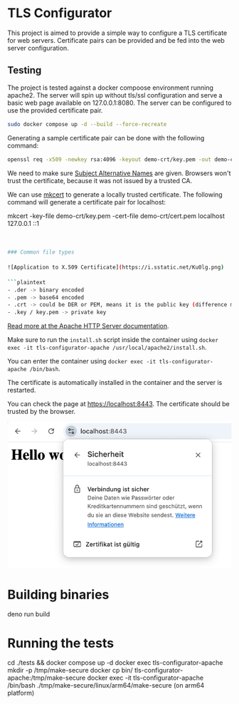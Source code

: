 # TLS Configurator

This project is aimed to provide a simple way to configure a TLS certificate for web servers. Certificate pairs can be provided and be fed into the web server configuration.

## Testing

The project is tested against a docker compoose environment running apache2. The server will spin up without tls/ssl configuration and serve a basic web page available on 127.0.0.1:8080. The server can be configured to use the provided certificate pair.

```bash
sudo docker compose up -d --build --force-recreate
```

Generating a sample certificate pair can be done with the following command:

```bash
openssl req -x509 -newkey rsa:4096 -keyout demo-crt/key.pem -out demo-crt/cert.pem  -sha256 -days 3650 -nodes -subj "/C=DE/ST=Rhineland-Palatinate/L=SampleCity/O=SampleOrganization/CN=localhost" -addext "subjectAltName=DNS:localhost,DNS:*.localhost,IP:127.0.0.1"
```

We need to make sure [Subject Alternative Names](https://stackoverflow.com/a/66839523/13353068) are given. Browsers won't trust the certificate, because it was not issued by a trusted CA.

We can use [mkcert](https://github.com/FiloSottile/mkcert) to generate a locally trusted certificate. The following command will generate a certificate pair for localhost:

mkcert -key-file demo-crt/key.pem -cert-file demo-crt/cert.pem localhost 127.0.0.1 ::1

````bash


### Common file types

![Application to X.509 Certificate](https://i.sstatic.net/Ku0lg.png)

```plaintext
- .der -> binary encoded
- .pem -> base64 encoded
- .crt -> could be DER or PEM, means it is the public key (difference might not be clear by just checking file extension)
- .key / key.pem -> private key
````

[Read more at the Apache HTTP Server documentation](https://httpd.apache.org/docs/2.4/ssl/ssl_faq.html#aboutcerts).

Make sure to run the `install.sh` script inside the container using `docker exec -it tls-configurator-apache /usr/local/apache2/install.sh`.

You can enter the container using `docker exec -it tls-configurator-apache /bin/bash`.

The certificate is automatically installed in the container and the server is restarted.

You can check the page at [https://localhost:8443](https://localhost:8443). The certificate should be trusted by the browser.

![Trusted certificate](assets/installed-certificate.png)

# Building binaries

deno run build

# Running the tests

cd ./tests && docker compose up -d
docker exec tls-configurator-apache mkdir -p /tmp/make-secure
docker cp bin/ tls-configurator-apache:/tmp/make-secure
docker exec -it tls-configurator-apache /bin/bash
./tmp/make-secure/linux/arm64/make-secure (on arm64 platform)